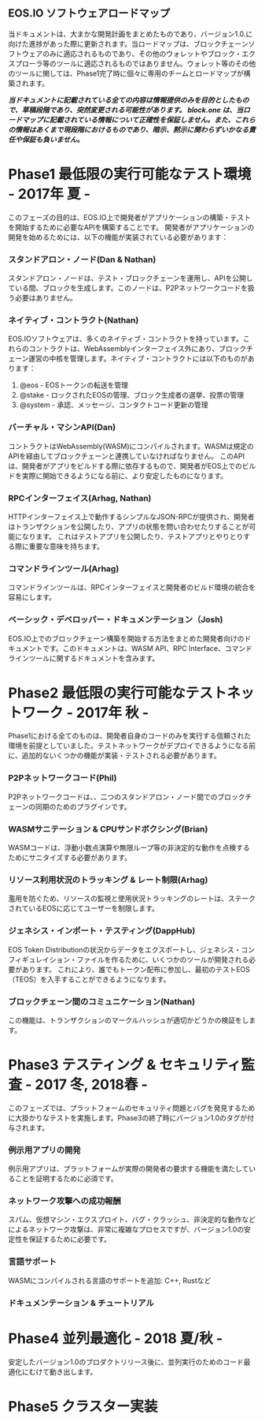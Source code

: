 ## EOS.IO ソフトウェアロードマップ

当ドキュメントは、大まかな開発計画をまとめたものであり、バージョン1.0.に向けた進捗があった際に更新されます。当ロードマップは、ブロックチェーンソフトウェアのみに適応されるものであり、その他のウォレットやブロック・エクスプローラ等のツールに適応されるものではありません。ウォレット等のその他のツールに関しては、Phase1完了時に個々に専用のチームとロードマップが構築されます。

***当ドキュメントに記載されている全ての内容は情報提供のみを目的としたもので、草稿段階であり、突然変更される可能性があります。 block.one は、当ロードマップに記載されている情報について正確性を保証しません。また、これらの情報はあくまで現段階におけるものであり、暗示、黙示に関わらずいかなる責任や保証も負いません。***

# Phase1 最低限の実行可能なテスト環境 - 2017年 夏 -

このフェーズの目的は、EOS.IO上で開発者がアプリケーションの構築・テストを開始するために必要なAPIを構築することです。 開発者がアプリケーションの開発を始めるためには、以下の機能が実装されている必要があります：

### スタンドアロン・ノード(Dan & Nathan)

スタンドアロン・ノードは、テスト・ブロックチェーンを運用し、APIを公開している間、ブロックを生成します。このノードは、P2Pネットワークコードを扱う必要はありません。

### ネイティブ・コントラクト(Nathan)

EOS.IOソフトウェアは、多くのネイティブ・コントラクトを持っています。これらのコントラクトは、WebAssemblyインターフェイス外にあり、ブロックチェーン運営の中核を管理します。ネイティブ・コントラクトには以下のものがあります：

1. @eos - EOSトークンの転送を管理
2. @stake - ロックされたEOSの管理、ブロック生成者の選挙、投票の管理
3. @system - 承認、メッセージ、コンタクトコード更新の管理

### バーチャル・マシンAPI(Dan)

コントラクトはWebAssembly(WASM)にコンパイルされます。WASMは規定のAPIを経由してブロックチェーンと連携していなければなりません。 このAPIは、開発者がアプリをビルドする際に依存するもので、開発者がEOS上でのビルドを実際に開始できるようになる前に、より安定したものになります。

### RPCインターフェイス(Arhag, Nathan)

HTTPインターフェイス上で動作するシンプルなJSON-RPCが提供され、開発者はトランザクションを公開したり、アプリの状態を問い合わせたりすることが可能になります。 これはテストアプリを公開したり、テストアプリとやりとりする際に重要な意味を持ちます。

### コマンドラインツール(Arhag)

コマンドラインツールは、RPCインターフェイスと開発者のビルド環境の統合を容易にします。

### ベーシック・デベロッパー・ドキュメンテーション（Josh)

EOS.IO上でのブロックチェーン構築を開始する方法をまとめた開発者向けのドキュメントです。このドキュメントは、WASM API、RPC Interface、コマンドラインツールに関するドキュメントを含みます。

# Phase2 最低限の実行可能なテストネットワーク - 2017年 秋 -

Phase1における全てのものは、開発者自身のコードのみを実行する信頼された環境を前提としていました。テストネットワークがデプロイできるようになる前に、追加的ないくつかの機能が実装・テストされる必要があります。

### P2Pネットワークコード(Phil)

P2Pネットワークコードは、、二つのスタンドアロン・ノード間でのブロックチェーンの同期のためのプラグインです。

### WASMサニテーション & CPUサンドボクシング(Brian)

WASMコードは、浮動小数点演算や無限ループ等の非決定的な動作を点検するためにサニタイズする必要があります。

### リソース利用状況のトラッキング & レート制限(Arhag)

濫用を防ぐため、リソースの監視と使用状況トラッキングのレートは、ステークされているEOSに応じてユーザーを制限します。

### ジェネシス・インポート・テスティング(DappHub)

EOS Token Distributionの状況からデータをエクスポートし、ジェネシス・コンフィギュレイション・ファイルを作るために、いくつかのツールが開発される必要があります。 これにより、誰でもトークン配布に参加し、最初のテストEOS（TEOS）を入手することができるようになります。

### ブロックチェーン間のコミュニケーション(Nathan)

この機能は、トランザクションのマークルハッシュが適切かどうかの検証をします。

# Phase3 テスティング & セキュリティ監査 - 2017 冬, 2018春 -

このフェーズでは、プラットフォームのセキュリティ問題とバグを発見するために大掛かりなテストを実施します。Phase3の終了時にバージョン1.0のタグが付与されます。

### 例示用アプリの開発

例示用アプリは、プラットフォームが実際の開発者の要求する機能を満たしていることを証明するために必須です。

### ネットワーク攻撃への成功報酬

スパム、仮想マシン・エクスプロイト、バグ・クラッシュ、非決定的な動作などによるネットワーク攻撃は、非常に複雑なプロセスですが、バージョン1.0の安定性を保証するために必要です。

### 言語サポート

WASMにコンパイルされる言語のサポートを追加: C++, Rustなど

### ドキュメンテーション & チュートリアル

# Phase4 並列最適化 - 2018 夏/秋 -

安定したバージョン1.0のプロダクトリリース後に、並列実行のためのコード最適化にむけて動き出します。

# Phase5 クラスター実装